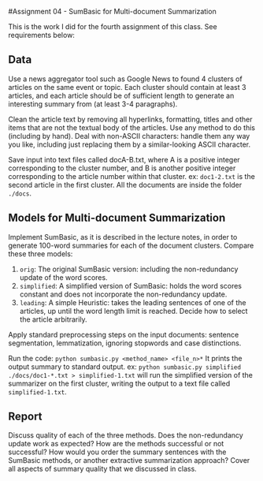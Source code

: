 #Assignment 04 - SumBasic for Multi-document Summarization

This is the work I did for the fourth assignment of this class.
See requirements below:


## Data
Use a news aggregator tool such as Google News to found 4 clusters of articles on the same event or topic.
Each cluster should contain at least 3 articles,
and each article should be of sufficient length to generate an interesting summary from (at least 3-4 paragraphs).

Clean the article text by removing all hyperlinks, formatting, titles and other items that are not the textual body of the articles.
Use any method to do this (including by hand).
Deal with non-ASCII characters: handle them any way you like, including just replacing them by a similar-looking ASCII character.

Save input into text files called docA-B.txt, where A is a positive integer corresponding to the cluster number,
and B is another positive integer corresponding to the article number within that cluster.
ex: `doc1-2.txt` is the second article in the first cluster.
All the documents are inside the folder `./docs`.

## Models for Multi-document Summarization

Implement SumBasic, as it is described in the lecture notes, in order to generate 100-word summaries for each of the document clusters.
Compare these three models:

1. `orig`: The original SumBasic version: including the non-redundancy update of the word scores.
2. `simplified`: A simplified version of SumBasic: holds the word scores constant and does not incorporate the non-redundancy update.
3. `leading`: A simple Heuristic: takes the leading sentences of one of the articles, up until the word length limit is reached.
Decide how to select the article arbitrarily.

Apply standard preprocessing steps on the input documents: sentence segmentation, lemmatization, ignoring stopwords and case distinctions.

Run the code: `python sumbasic.py <method_name> <file_n>*`
It prints the output summary to standard output.
ex: `python sumbasic.py simplified ./docs/doc1-*.txt > simplified-1.txt`
will run the simplified version of the summarizer on the first cluster, writing the output to a text file called `simplified-1.txt`.

## Report

Discuss quality of each of the three methods.
Does the non-redundancy update work as expected?
How are the methods successful or not successful? 
How would you order the summary sentences with the SumBasic methods, or another extractive summarization approach?
Cover all aspects of summary quality that we discussed in class.
